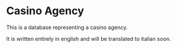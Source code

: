 # Casino Agency

This is a database representing a casino agency.

It is written entirely in english and will be translated to italian soon.